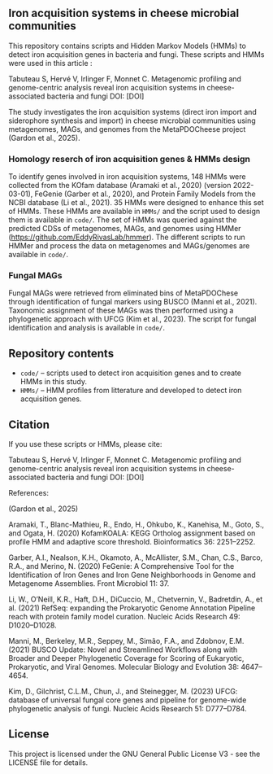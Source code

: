 ## Iron acquisition systems in cheese microbial communities
This repository contains scripts and Hidden Markov Models (HMMs) to detect iron acquisition genes in bacteria and fungi. These scripts and HMMs were used in this article :

Tabuteau S, Hervé V, Irlinger F, Monnet C. Metagenomic profiling and genome-centric analysis reveal iron acquisition systems in cheese-associated bacteria and fungi
DOI: [DOI]

The study investigates the iron acquisition systems (direct iron import and siderophore synthesis and import) in cheese microbial communities using metagenomes, MAGs, and genomes from the MetaPDOCheese project (Gardon et al., 2025). 

### Homology reserch of iron acquisition genes & HMMs design

To identify genes involved in iron acquisition systems, 148 HMMs were collected from the KOfam database (Aramaki et al., 2020) (version 2022-03-01), FeGenie (Garber et al., 2020), and Protein Family Models from the NCBI database (Li et al., 2021). 35 HMMs were designed to enhance this set of HMMs. These HMMs are available in `HMMs/` and the script used to design them is available in `code/`. The set of HMMs was queried against the predicted CDSs of metagenomes, MAGs, and genomes using HMMer (https://github.com/EddyRivasLab/hmmer). The different scripts to run HMMer and process the data on metagenomes and MAGs/genomes are available in `code/`.

### Fungal MAGs

Fungal MAGs were retrieved from eliminated bins of MetaPDOChese through identification of fungal markers using BUSCO (Manni et al., 2021). Taxonomic assignment of these MAGs was then performed using a phylogenetic approach with UFCG (Kim et al., 2023). The script for fungal identification and analysis is available in `code/`.

## Repository contents

- `code/` – scripts used to detect iron acquisition genes and to create HMMs in this study.
- `HMMs/` – HMM profiles from litterature and developed to detect iron acquisition genes.

## Citation

If you use these scripts or HMMs, please cite:

Tabuteau S, Hervé V, Irlinger F, Monnet C. Metagenomic profiling and genome-centric analysis reveal iron acquisition systems in cheese-associated bacteria and fungi
DOI: [DOI]

References:

(Gardon et al., 2025)

Aramaki, T., Blanc-Mathieu, R., Endo, H., Ohkubo, K., Kanehisa, M., Goto, S., and Ogata, H. (2020) KofamKOALA: KEGG Ortholog assignment based on profile HMM and adaptive score threshold. Bioinformatics 36: 2251–2252.

Garber, A.I., Nealson, K.H., Okamoto, A., McAllister, S.M., Chan, C.S., Barco, R.A., and Merino, N. (2020) FeGenie: A Comprehensive Tool for the Identification of Iron Genes and Iron Gene Neighborhoods in Genome and Metagenome Assemblies. Front Microbiol 11: 37.

Li, W., O’Neill, K.R., Haft, D.H., DiCuccio, M., Chetvernin, V., Badretdin, A., et al. (2021) RefSeq: expanding the Prokaryotic Genome Annotation Pipeline reach with protein family model curation. Nucleic Acids Research 49: D1020–D1028.

Manni, M., Berkeley, M.R., Seppey, M., Simão, F.A., and Zdobnov, E.M. (2021) BUSCO Update: Novel and Streamlined Workflows along with Broader and Deeper Phylogenetic Coverage for Scoring of Eukaryotic, Prokaryotic, and Viral Genomes. Molecular Biology and Evolution 38: 4647–4654.

Kim, D., Gilchrist, C.L.M., Chun, J., and Steinegger, M. (2023) UFCG: database of universal fungal core genes and pipeline for genome-wide phylogenetic analysis of fungi. Nucleic Acids Research 51: D777–D784.

## License
This project is licensed under the GNU General Public License V3 - see the LICENSE file for details.
